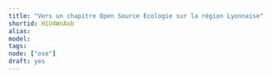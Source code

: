```yaml
---
title: "Vers un chapitre Open Source Ecologie sur la région Lyonnaise"
shortid: H1U4WnAob
alias:
model:
tags:
node: ["ose"]
draft: yes
---
```

